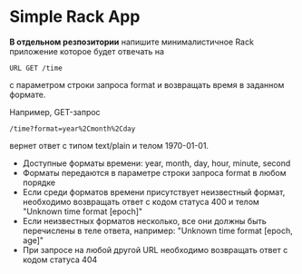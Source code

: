 # Simple Rack App

**В отдельном резпозитории** напишите минималистичное Rack приложение которое будет отвечать на

`URL GET /time`

с параметром строки запроса format и возвращать время в заданном формате.

Например, GET-запрос

`/time?format=year%2Cmonth%2Cday`

вернет ответ с типом text/plain и телом 1970-01-01.

- Доступные форматы времени: year, month, day, hour, minute, second
- Форматы передаются в параметре строки запроса format в любом порядке
- Если среди форматов времени присутствует неизвестный формат, необходимо возвращать ответ с кодом статуса 400 и телом "Unknown time format [epoch]"
- Если неизвестных форматов несколько, все они должны быть перечислены в теле ответа, например: "Unknown time format [epoch, age]"
- При запросе на любой другой URL необходимо возвращать ответ с кодом статуса 404
